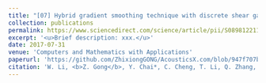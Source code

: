 ```yaml
---
title: "[07] Hybrid gradient smoothing technique with discrete shear gap method for shell structures"
collection: publications
permalink: https://www.sciencedirect.com/science/article/pii/S0898122117304054
excerpt: '<u>Brief description: xxx.</u>'
date: 2017-07-31
venue: 'Computers and Mathematics with Applications'
paperurl: 'https://github.com/ZhixiongGONG/AcousticsX.com/blob/947f707b22bbd3298d73db5a392b3bcfd3d66424/files/Journal_C05_2017CMA(FEM).pdf'
citation: 'W. Li, <b>Z. Gong</b>, Y. Chai*, C. Cheng, T. Li, Q. Zhang, M. Wang.  Hybrid gradient smoothing technique with discrete shear gap method for shell structures. <i>Computers and Mathematics with Applications</i> 74, 1826-1856, (2017).'
---
```

